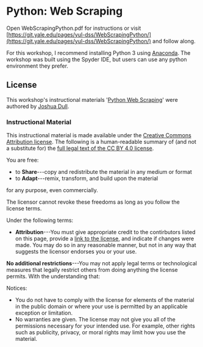 # Python: Web Scraping

Open WebScrapingPython.pdf for instructions or visit [https://git.yale.edu/pages/yul-dss/WebScrapingPython/](https://git.yale.edu/pages/yul-dss/WebScrapingPython/) and follow along.

For this workshop, I recommend installing Python 3 using [Anaconda](https://www.anaconda.com/distribution/#download-section). The workshop was built using the Spyder IDE, but users can use any python environment they prefer.

## License

This workshop's instructional materials '[Python Web Scraping](https://joshuadull.github.io/PythonWebScraping/)' were authored by [Joshua Dull](https://github.com/joshuadull). 

### Instructional Material

This instructional material is made available under the [Creative Commons Attribution license](https://creativecommons.org/licenses/by/4.0/). The following is a human-readable summary of (and not a substitute for) the [full legal text of the CC BY 4.0 license](https://creativecommons.org/licenses/by/4.0/legalcode).

You are free:

* to **Share**---copy and redistribute the material in any medium or format
* to **Adapt**---remix, transform, and build upon the material

for any purpose, even commercially.

The licensor cannot revoke these freedoms as long as you follow the
license terms.

Under the following terms:

* **Attribution**---You must give appropriate credit to the contirbutors listed on this page, provide a [link to the
  license](https://creativecommons.org/licenses/by/4.0/), and indicate if changes were made. You may do
  so in any reasonable manner, but not in any way that suggests the
  licensor endorses you or your use.

**No additional restrictions**---You may not apply legal terms or
technological measures that legally restrict others from doing
anything the license permits.  With the understanding that:

Notices:

* You do not have to comply with the license for elements of the
  material in the public domain or where your use is permitted by an
  applicable exception or limitation.
* No warranties are given. The license may not give you all of the
  permissions necessary for your intended use. For example, other
  rights such as publicity, privacy, or moral rights may limit how you
  use the material.
